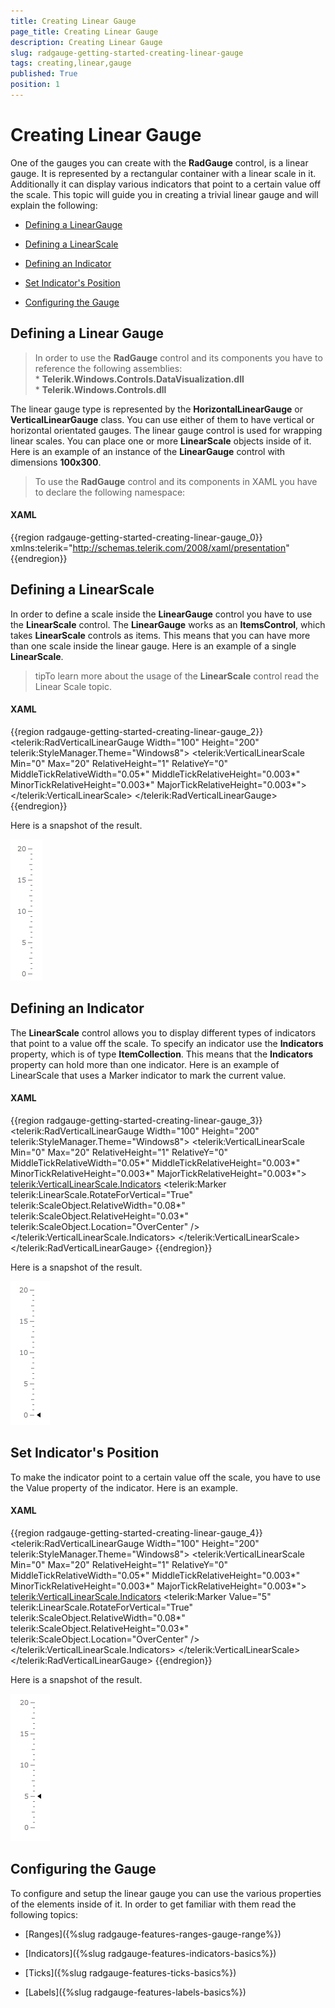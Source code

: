 ```yaml
---
title: Creating Linear Gauge
page_title: Creating Linear Gauge
description: Creating Linear Gauge
slug: radgauge-getting-started-creating-linear-gauge
tags: creating,linear,gauge
published: True
position: 1
---
```


# Creating Linear Gauge



One of the gauges you can create with the __RadGauge__ control, is a linear gauge. It is represented by a rectangular container with a linear scale in it. Additionally it can display various indicators that point to a certain value off the scale. This topic will guide you in creating a trivial linear gauge and will explain the following:

* [Defining a LinearGauge](#defining-a-linear-gauge)

* [Defining a LinearScale](#defining-a-linearscale)

* [Defining an Indicator](#defining-an-indicator)

* [Set Indicator's Position](#set-indicators-position)

* [Configuring the Gauge](#configuring-the-gauge)

## Defining a Linear Gauge

>In order to use the __RadGauge__ control and its components you have to reference the following assemblies:<br/>* __Telerik.Windows.Controls.DataVisualization.dll__<br/>* __Telerik.Windows.Controls.dll__

The linear gauge type is represented by the __HorizontalLinearGauge__ or __VerticalLinearGauge__ class. You can use either of them to have vertical or horizontal orientated gauges. The linear gauge control is used for wrapping linear scales. You can place one or more __LinearScale__ objects inside of it. Here is an example of an instance of the __LinearGauge__ control with dimensions __100x300__.

>To use the __RadGauge__ control and its components in XAML you have to declare the following namespace:

#### __XAML__

{{region radgauge-getting-started-creating-linear-gauge_0}}
	xmlns:telerik="http://schemas.telerik.com/2008/xaml/presentation"
	{{endregion}}



## Defining a LinearScale

In order to define a scale inside the __LinearGauge__ control you have to use the __LinearScale__ control. The __LinearGauge__ works as an __ItemsControl__, which takes __LinearScale__ controls as items. This means that you can have more than one scale inside the linear gauge. Here is an example of a single __LinearScale__.

>tipTo learn more about the usage of the __LinearScale__ control read the Linear Scale topic.

#### __XAML__

{{region radgauge-getting-started-creating-linear-gauge_2}}
	<telerik:RadVerticalLinearGauge Width="100" Height="200" telerik:StyleManager.Theme="Windows8">
	    <telerik:VerticalLinearScale Min="0" 
	                    Max="20"
	                    RelativeHeight="1"
	                    RelativeY="0"
	                    MiddleTickRelativeWidth="0.05*"
	                    MiddleTickRelativeHeight="0.003*"
	                    MinorTickRelativeHeight="0.003*"
	                    MajorTickRelativeHeight="0.003*">
	    </telerik:VerticalLinearScale>
	</telerik:RadVerticalLinearGauge>
	{{endregion}}



Here is a snapshot of the result.

![](images/RadGauge_GettingStarted_LinearGauge_02.png)

## Defining an Indicator

The __LinearScale__ control allows you to display different types of indicators that point to a value off the scale. To specify an indicator use the __Indicators__ property, which is of type __ItemCollection__. This means that the __Indicators__ property can hold more than one indicator. Here is an example of LinearScale that uses a Marker indicator to mark the current value.

#### __XAML__

{{region radgauge-getting-started-creating-linear-gauge_3}}
	<telerik:RadVerticalLinearGauge Width="100" Height="200" telerik:StyleManager.Theme="Windows8">
	    <telerik:VerticalLinearScale Min="0" 
	                         Max="20"
	                         RelativeHeight="1"
	                         RelativeY="0"
	                         MiddleTickRelativeWidth="0.05*"
	                         MiddleTickRelativeHeight="0.003*"
	                         MinorTickRelativeHeight="0.003*"
	                         MajorTickRelativeHeight="0.003*">
	        <telerik:VerticalLinearScale.Indicators>
	            <telerik:Marker telerik:LinearScale.RotateForVertical="True"
	                            telerik:ScaleObject.RelativeWidth="0.08*"
	                            telerik:ScaleObject.RelativeHeight="0.03*" 
	                            telerik:ScaleObject.Location="OverCenter" />
	        </telerik:VerticalLinearScale.Indicators>
	    </telerik:VerticalLinearScale>
	</telerik:RadVerticalLinearGauge>
	{{endregion}}



Here is a snapshot of the result.

![](images/RadGauge_GettingStarted_LinearGauge_03.png)

## Set Indicator's Position

To make the indicator point to a certain value off the scale, you have to use the Value property of the indicator. Here is an example.

#### __XAML__

{{region radgauge-getting-started-creating-linear-gauge_4}}
	<telerik:RadVerticalLinearGauge Width="100" Height="200" telerik:StyleManager.Theme="Windows8">
	    <telerik:VerticalLinearScale Min="0" 
	                         Max="20"
	                         RelativeHeight="1"
	                         RelativeY="0"
	                         MiddleTickRelativeWidth="0.05*"
	                         MiddleTickRelativeHeight="0.003*"
	                         MinorTickRelativeHeight="0.003*"
	                         MajorTickRelativeHeight="0.003*">
	        <telerik:VerticalLinearScale.Indicators>
	            <telerik:Marker Value="5"
	                            telerik:LinearScale.RotateForVertical="True"
	                            telerik:ScaleObject.RelativeWidth="0.08*"
	                            telerik:ScaleObject.RelativeHeight="0.03*" 
	                            telerik:ScaleObject.Location="OverCenter" />
	        </telerik:VerticalLinearScale.Indicators>
	    </telerik:VerticalLinearScale>
	</telerik:RadVerticalLinearGauge>
	{{endregion}}



Here is a snapshot of the result.

![](images/RadGauge_GettingStarted_LinearGauge_04.png)

## Configuring the Gauge

To configure and setup the linear gauge you can use the various properties of the elements inside of it. In order to get familiar with them read the following topics: 

* [Ranges]({%slug radgauge-features-ranges-gauge-range%})

* [Indicators]({%slug radgauge-features-indicators-basics%})

* [Ticks]({%slug radgauge-features-ticks-basics%})

* [Labels]({%slug radgauge-features-labels-basics%})
